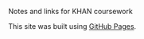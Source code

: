 Notes and links for KHAN coursework

This site was built using [GitHub Pages](https://pages.github.com/).

